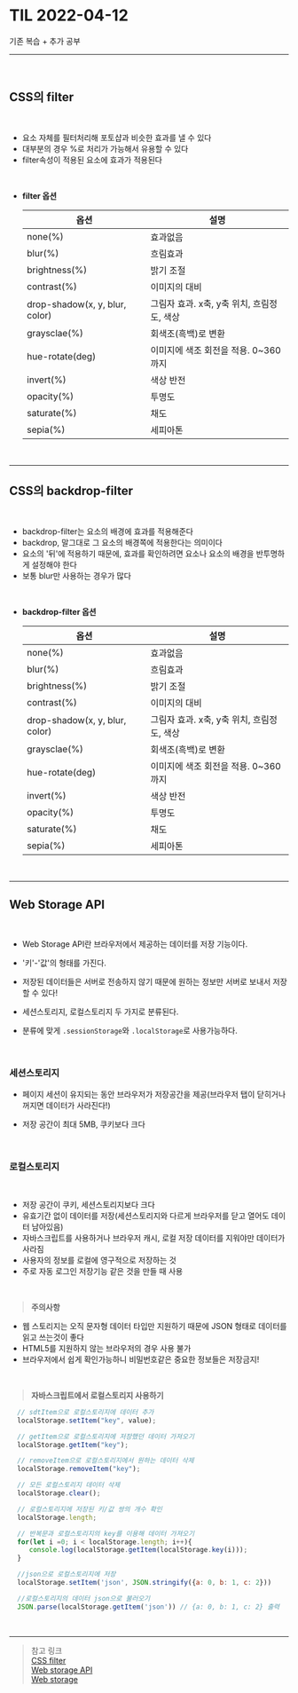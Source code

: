 # TIL 2022-04-12

기존 복습 + 추가 공부

<hr>
<br>

## CSS의 filter

<br>

- 요소 자체를 필터처리해 포토샵과 비슷한 효과를 낼 수 있다
- 대부분의 경우 %로 처리가 가능해서 유용할 수 있다
- filter속성이 적용된 요소에 효과가 적용된다

<br>

- __filter 옵션__

  |옵션|설명|
  |---|---|
  |none(%)|효과없음|
  |blur(%)|흐림효과|
  |brightness(%)|밝기 조절|
  |contrast(%)|이미지의 대비|
  |drop-shadow(x, y, blur, color)|그림자 효과. x축, y축 위치, 흐림정도, 색상|
  |graysclae(%)|회색조(흑백)로 변환|
  |hue-rotate(deg)|이미지에 색조 회전을 적용. 0~360까지|
  |invert(%)|색상 반전|
  |opacity(%)|투명도|
  |saturate(%)|채도|
  |sepia(%)|세피아톤|

<br>
<hr>

## CSS의 backdrop-filter

<br>

- backdrop-filter는 요소의 배경에 효과를 적용해준다
- backdrop, 말그대로 그 요소의 배경쪽에 적용한다는 의미이다
- 요소의 '뒤'에 적용하기 때문에, 효과를 확인하려면 요소나 요소의 배경을 반투명하게 설정해야 한다
- 보통 blur만 사용하는 경우가 많다

<br>

- __backdrop-filter 옵션__

  |옵션|설명|
  |---|---|
  |none(%)|효과없음|
  |blur(%)|흐림효과|
  |brightness(%)|밝기 조절|
  |contrast(%)|이미지의 대비|
  |drop-shadow(x, y, blur, color)|그림자 효과. x축, y축 위치, 흐림정도, 색상|
  |graysclae(%)|회색조(흑백)로 변환|
  |hue-rotate(deg)|이미지에 색조 회전을 적용. 0~360까지|
  |invert(%)|색상 반전|
  |opacity(%)|투명도|
  |saturate(%)|채도|
  |sepia(%)|세피아톤|

<br>
<hr>

## Web Storage API

<br>

- Web Storage API란 브라우저에서 제공하는 데이터를 저장 기능이다.
- '키'-'값'의 형태를 가진다.
- 저장된 데이터들은 서버로 전송하지 않기 때문에 원하는 정보만 서버로 보내서 저장할 수 있다!
- ​세션스토리지, 로컬스토리지 두 가지로 분류된다.
- 분류에 맞게 `.sessionStorage`와 `.localStorage`로 사용가능하다.

  <br>

### 세션스토리지

+ 페이지 세션이 유지되는 동안 브라우저가 저장공간을 제공(브라우저 탭이 닫히거나 꺼지면 데이터가 사라진다!)
+ 저장 공간이 최대 5MB, 쿠키보다 크다
   
  <br>

### 로컬스토리지

  <br>

+ 저장 공간이 쿠키, 세션스토리지보다 크다
+ 유효기간 없이 데이터를 저장(세션스토리지와 다르게 브라우저를 닫고 열어도 데이터 남아있음)
+ 자바스크립트를 사용하거나 브라우저 캐시, 로컬 저장 데이터를 지워야만 데이터가 사라짐
+ 사용자의 정보를 로컬에 영구적으로 저장하는 것
+ 주로 자동 로그인 저장기능 같은 것을 만들 때 사용

<br/>

>__주의사항__

+ 웹 스토리지는 오직 문자형 데이터 타입만 지원하기 때문에 JSON 형태로 데이터를 읽고 쓰는것이 좋다
+ HTML5를 지원하지 않는 브라우저의 경우 사용 불가
+ 브라우저에서 쉽게 확인가능하니 비밀번호같은 중요한 정보들은 저장금지!

<br>

>__자바스크립트에서 로컬스토리지 사용하기__ 

```javascript
  // sdtItem으로 로컬스토리지에 데이터 추가
  localStorage.setItem("key", value);

  // getItem으로 로컬스토리지에 저장했던 데이터 가져오기
  localStorage.getItem("key");

  // removeItem으로 로컬스토리지에서 원하는 데이터 삭제
  localStorage.removeItem("key");

  // 모든 로컬스토리지 데이터 삭제
  localStorage.clear();

  // 로컬스토리지에 저장된 키/값 쌍의 개수 확인
  localStorage.length;

  // 반복문과 로컬스토리지의 key를 이용해 데이터 가져오기
  for(let i =0; i < localStorage.length; i++){
     console.log(localStorage.getItem(localStorage.key(i)));
  }

  //json으로 로컬스토리지에 저장
  localStorage.setItem('json', JSON.stringify({a: 0, b: 1, c: 2}))

  //로컬스토리지의 데이터 json으로 불러오기
  JSON.parse(localStorage.getItem('json')) // {a: 0, b: 1, c: 2} 출력
```

<br>
<hr>

>참고 링크    
  [CSS filter](https://developer.mozilla.org/ko/docs/Web/CSS/backdrop-filter)  
  [Web storage API](https://developer.mozilla.org/ko/docs/Web/API/Web_Storage_API)  
  [Web storage](https://www.zerocho.com/category/HTML&DOM/post/5918515b1ed39f00182d3048)  

